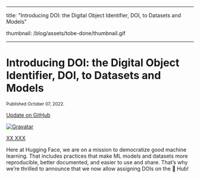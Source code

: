 
---

title: "Introducing DOI: the Digital Object Identifier, DOI, to Datasets and Models"

thumbnail: /blog/assets/tobe-done/thumbnail.gif

---

  

# Introducing DOI: the Digital Object Identifier, DOI, to Datasets and Models



<div class="blog-metadata">
<small>Published October 07, 2022.</small>

<a  target="_blank"  class="btn no-underline text-sm mb-5 font-sans"  href="https://github.com/huggingface/blog/blob/main/launching-doi.md">

Update on GitHub

</a>

</div>

  

<div  class="author-card">


<a href="/">

<img class="avatar avatar-user"  src=""  title="Gravatar">

<div class="bfc">

<code></code>

<span class="fullname">XX XXX</span>

</div>

</a>

</div>

Here at Hugging Face, we are on a mission to democratize good machine learning. That includes practices that make ML models and datasets more reproducible, better documented, and easier to use and share. That’s why we’re thrilled to announce that we now allow assigning DOIs on the 🤗 Hub!

